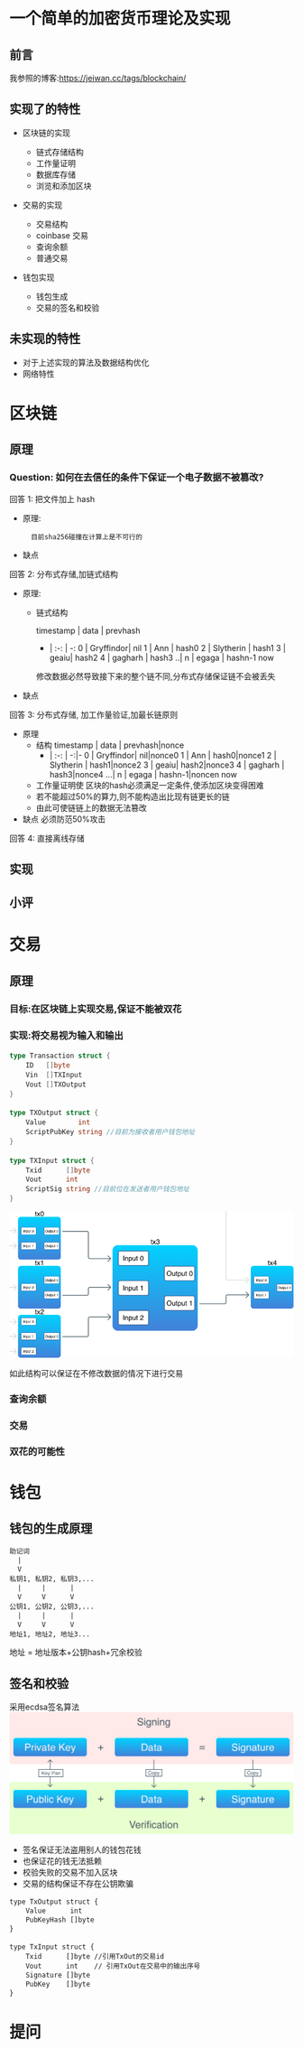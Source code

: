 # 一个简单的加密货币理论及实现

## 前言
我参照的博客:<https://jeiwan.cc/tags/blockchain/>

## 实现了的特性
* 区块链的实现
    
    * 链式存储结构
    * 工作量证明
    * 数据库存储                
    * 浏览和添加区块

* 交易的实现

    * 交易结构
    * coinbase 交易
    * 查询余额
    * 普通交易

* 钱包实现

    * 钱包生成
    * 交易的签名和校验

## 未实现的特性
* 对于上述实现的算法及数据结构优化
* 网络特性


# 区块链
## 原理
### Question: 如何在去信任的条件下保证一个电子数据不被篡改?

回答 1: 把文件加上 hash 
* 原理:
    
        目前sha256碰撞在计算上是不可行的  
* 缺点

回答 2: 分布式存储,加链式结构
* 原理:
    * 链式结构
        
        timestamp | data | prevhash
        - | :-: | -:
        0 | Gryffindor| nil
        1 | Ann | hash0
        2 | Slytherin | hash1
        3 | geaiu| hash2
        4 | gagharh | hash3
        ..|
        n | egaga | hashn-1
        now

        修改数据必然导致接下来的整个链不同,分布式存储保证链不会被丢失
    
* 缺点

回答 3: 分布式存储, 加工作量验证,加最长链原则
* 原理
    * 结构
        timestamp | data | prevhash|nonce
        - | :-: | -:|-
        0 | Gryffindor| nil|nonce0
        1 | Ann | hash0|nonce1
        2 | Slytherin | hash1|nonce2
        3 | geaiu| hash2|nonce3
        4 | gagharh | hash3|nonce4
        ...|
        n | egaga | hashn-1|noncen
        now
    * 工作量证明使 区块的hash必须满足一定条件,使添加区块变得困难
    * 若不能超过50%的算力,则不能构造出比现有链更长的链
    * 由此可使链链上的数据无法篡改
* 缺点
    必须防范50%攻击

回答 4: 直接离线存储

## 实现
## 小评

# 交易
## 原理
### 目标:在区块链上实现交易,保证不能被双花

### 实现:将交易视为输入和输出
~~~go
type Transaction struct {
	ID   []byte
	Vin  []TXInput
	Vout []TXOutput
}

type TXOutput struct {
	Value        int
	ScriptPubKey string //目前为接收者用户钱包地址
}

type TXInput struct {
	Txid      []byte
	Vout      int
	ScriptSig string //目前位在发送者用户钱包地址
}
~~~

![transaction](transactions-diagram.png)

如此结构可以保证在不修改数据的情况下进行交易

### 查询余额
### 交易
### 双花的可能性

# 钱包

## 钱包的生成原理
~~~    
助记词
  |
  V
私钥1, 私钥2, 私钥3,...
  |     |      |
  V     V      V
公钥1, 公钥2, 公钥3,...
  |     |      |
  V     V      V
地址1, 地址2, 地址3...
~~~
地址 = 地址版本+公钥hash+冗余校验
## 签名和校验

采用ecdsa签名算法
![sign](signing-scheme.png)

* 签名保证无法盗用别人的钱包花钱
* 也保证花的钱无法抵赖
* 校验失败的交易不加入区块
* 交易的结构保证不存在公钥欺骗

~~~
type TxOutput struct {
	Value      int
	PubKeyHash []byte
}

type TxInput struct {
	Txid      []byte //引用TxOut的交易id
	Vout      int    // 引用TxOut在交易中的输出序号
	Signature []byte
	PubKey    []byte
}
~~~

# 提问
